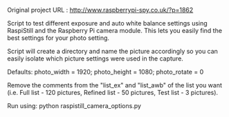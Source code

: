 Original project URL : http://www.raspberrypi-spy.co.uk/?p=1862

Script to test different exposure and auto white balance settings using RaspiStill and the Raspberry Pi camera module. This lets you easily find the best settings for your photo setting.

Script will create a directory and name the picture accordingly so you can easily isolate which picture settings were used in the capture.

Defaults: 
photo_width  = 1920;
photo_height = 1080;
photo_rotate = 0

Remove the comments from the "list_ex" and "list_awb" of the list you want (i.e. Full list - 120 pictures, Refined list - 50 pictures, Test list - 3 pictures).

Run using: 
python raspistill_camera_options.py
